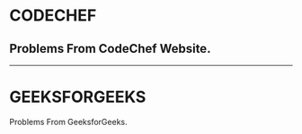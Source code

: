 # CODECHEF
Problems From CodeChef Website.
------------------------------------------------
------------------------------------------------
# GEEKSFORGEEKS 
Problems From GeeksforGeeks.
